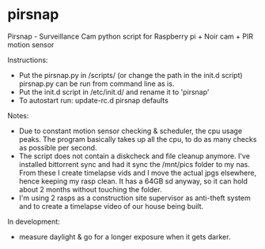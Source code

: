 pirsnap
=======

Pirsnap - Surveillance Cam python script for Raspberry pi + Noir cam + PIR motion sensor

Instructions:
- Put the pirsnap.py in /scripts/ (or change the path in the init.d script)
  pirsnap.py can be run from command line as is.
- Put the init.d script in /etc/init.d/ and rename it to 'pirsnap'
- To autostart run: update-rc.d pirsnap defaults
 
Notes:
- Due to constant motion sensor checking & scheduler, the cpu usage peaks.
  The program basically takes up all the cpu, to do as many checks as possible
  per second.
- The script does not contain a diskcheck and file cleanup anymore.
  I've installed bittorrent sync and had it sync the /mnt/pics folder to my nas.
  From these I create timelapse vids and I move the actual jpgs elsewhere, hence 
   keeping my rasp clean. It has a 64GB sd anyway, so it can hold about 2 months
   without touching the folder. 
- I'm using 2 rasps as a construction site supervisor as anti-theft system and
  to create a timelapse video of our house being built.
 
In development: 
- measure daylight & go for a longer exposure when it gets darker.
